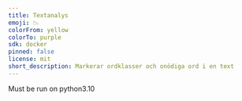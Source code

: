 ```yaml
---
title: Textanalys
emoji: 📉
colorFrom: yellow
colorTo: purple
sdk: docker
pinned: false
license: mit
short_description: Markerar ordklasser och onödiga ord i en text
---
```

Must be run on python3.10

